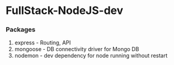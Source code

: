 # FullStack-NodeJS-dev

### Packages
1. express - Routing, API
2. mongoose - DB connectivity driver for Mongo DB
3. nodemon - dev dependency for node running without restart